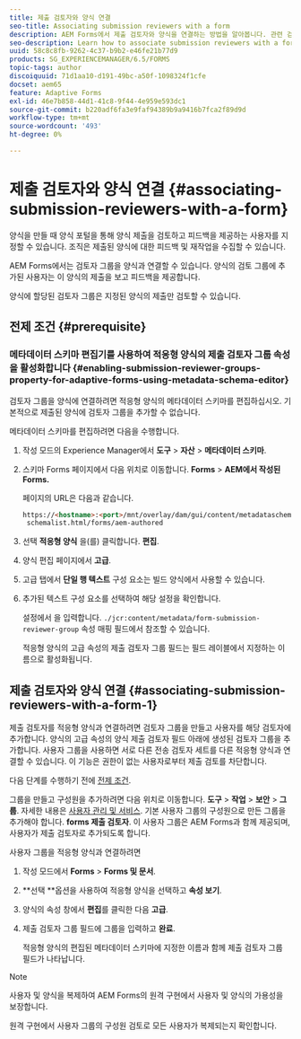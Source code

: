 ```yaml
---
title: 제출 검토자와 양식 연결
seo-title: Associating submission reviewers with a form
description: AEM Forms에서 제출 검토자와 양식을 연결하는 방법을 알아봅니다. 관련 검토자는 양식 포털을 통해 제출된 양식을 검토합니다.
seo-description: Learn how to associate submission reviewers with a form in AEM Forms. Associated reviewers review a form submitted via forms portal.
uuid: 58c8c8fb-9262-4c37-b9b2-e46fe21b77d9
products: SG_EXPERIENCEMANAGER/6.5/FORMS
topic-tags: author
discoiquuid: 71d1aa10-d191-49bc-a50f-1098324f1cfe
docset: aem65
feature: Adaptive Forms
exl-id: 46e7b858-44d1-41c8-9f44-4e959e593dc1
source-git-commit: b220adf6fa3e9faf94389b9a9416b7fca2f89d9d
workflow-type: tm+mt
source-wordcount: '493'
ht-degree: 0%

---
```


# 제출 검토자와 양식 연결 {#associating-submission-reviewers-with-a-form}

양식을 만들 때 양식 포털을 통해 양식 제출을 검토하고 피드백을 제공하는 사용자를 지정할 수 있습니다. 조직은 제출된 양식에 대한 피드백 및 재작업을 수집할 수 있습니다.

AEM Forms에서는 검토자 그룹을 양식과 연결할 수 있습니다. 양식의 검토 그룹에 추가된 사용자는 이 양식의 제출을 보고 피드백을 제공합니다.

양식에 할당된 검토자 그룹은 지정된 양식의 제출만 검토할 수 있습니다.

## 전제 조건 {#prerequisite}

### 메타데이터 스키마 편집기를 사용하여 적응형 양식의 제출 검토자 그룹 속성을 활성화합니다 {#enabling-submission-reviewer-groups-property-for-adaptive-forms-using-metadata-schema-editor}

검토자 그룹을 양식에 연결하려면 적응형 양식의 메타데이터 스키마를 편집하십시오. 기본적으로 제출된 양식에 검토자 그룹을 추가할 수 없습니다.

메타데이터 스키마를 편집하려면 다음을 수행합니다.

1. 작성 모드의 Experience Manager에서 **도구** > **자산** > **메타데이터 스키마**.
1. 스키마 Forms 페이지에서 다음 위치로 이동합니다. **Forms** > **AEM에서 작성된 Forms.**

   페이지의 URL은 다음과 같습니다.

   ```html
   https://<hostname>:<port>/mnt/overlay/dam/gui/content/metadataschemaeditor/
    schemalist.html/forms/aem-authored
   ```

1. 선택 **적응형 양식** 을(를) 클릭합니다. **편집**.
1. 양식 편집 페이지에서 **고급**.
1. 고급 탭에서 **단일 행 텍스트** 구성 요소는 빌드 양식에서 사용할 수 있습니다.
1. 추가된 텍스트 구성 요소를 선택하여 해당 설정을 확인합니다.

   설정에서 을 입력합니다. `./jcr:content/metadata/form-submission-reviewer-group` 속성 매핑 필드에서 참조할 수 있습니다.

   적응형 양식의 고급 속성의 제출 검토자 그룹 필드는 필드 레이블에서 지정하는 이름으로 활성화됩니다.

## 제출 검토자와 양식 연결 {#associating-submission-reviewers-with-a-form-1}

제출 검토자를 적응형 양식과 연결하려면 검토자 그룹을 만들고 사용자를 해당 검토자에 추가합니다. 양식의 고급 속성의 양식 제출 검토자 필드 아래에 생성된 검토자 그룹을 추가합니다.
사용자 그룹을 사용하면 서로 다른 전송 검토자 세트를 다른 적응형 양식과 연결할 수 있습니다. 이 기능은 권한이 없는 사용자로부터 제출 검토를 차단합니다.

다음 단계를 수행하기 전에 [전제 조건](../../forms/using/adding-reviewers-form.md#prerequisite).

그룹을 만들고 구성원을 추가하려면 다음 위치로 이동합니다. **도구** > **작업** > **보안** > **그룹**.
자세한 내용은 [사용자 관리 및 서비스](/help/sites-administering/security.md).
기본 사용자 그룹의 구성원으로 만든 그룹을 추가해야 합니다. **forms 제출 검토자**. 이 사용자 그룹은 AEM Forms과 함께 제공되며, 사용자가 제출 검토자로 추가되도록 합니다.

사용자 그룹을 적응형 양식과 연결하려면

1. 작성 모드에서 **Forms** > **Forms 및 문서**.
1. **선택 **옵션을 사용하여 적응형 양식을 선택하고 **속성 보기**.
1. 양식의 속성 창에서 **편집**&#x200B;를 클릭한 다음 **고급**.
1. 제출 검토자 그룹 필드에 그룹을 입력하고 **완료**.

   적응형 양식의 편집된 메타데이터 스키마에 지정한 이름과 함께 제출 검토자 그룹 필드가 나타납니다.

>[!NOTE]
>
>사용자 및 양식을 복제하여 AEM Forms의 원격 구현에서 사용자 및 양식의 가용성을 보장합니다.
>
>원격 구현에서 사용자 그룹의 구성원 검토로 모든 사용자가 복제되는지 확인합니다.

